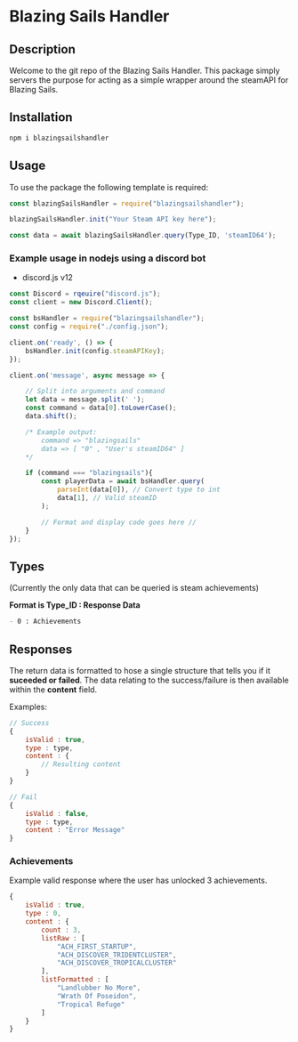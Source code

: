 # Blazing Sails Handler

## Description

Welcome to the git repo of the Blazing Sails Handler. This package simply servers the purpose for acting as a simple wrapper around the steamAPI for Blazing Sails.

## Installation

```bash
npm i blazingsailshandler
```

## Usage

To use the package the following template is required:

```js
const blazingSailsHandler = require("blazingsailshandler");

blazingSailsHandler.init("Your Steam API key here");

const data = await blazingSailsHandler.query(Type_ID, 'steamID64');
```

### Example usage in nodejs using a discord bot

- discord.js v12

```js
const Discord = rqeuire("discord.js");
const client = new Discord.Client();

const bsHandler = require("blazingsailshandler");
const config = require("./config.json");

client.on('ready', () => {
	bsHandler.init(config.steamAPIKey);
});

client.on('message', async message => {

	// Split into arguments and command
	let data = message.split(' ');
	const command = data[0].toLowerCase();
	data.shift();

	/* Example output:
		command => "blazingsails"
		data => [ "0" , "User's steamID64" ]
	*/

	if (command === "blazingsails"){
		const playerData = await bsHandler.query(
			parseInt(data[0]), // Convert type to int
			data[1], // Valid steamID
		);

		// Format and display code goes here //
	}
});
```

## Types

(Currently the only data that can be queried is steam achievements)

**Format is Type_ID : Response Data**

```md
- 0 : Achievements
```

## Responses

The return data is formatted to hose a single structure that tells you if it **suceeded or failed**. The data relating to the success/failure is then available within the **content** field.

Examples:

```js
// Success
{
	isValid : true,
	type : type,
	content : {
		// Resulting content
	}
}

// Fail
{
	isValid : false,
	type : type,
	content : "Error Message"
}
```

### Achievements

Example valid response where the user has unlocked 3 achievements.

```js
{
	isValid : true,
	type : 0,
	content : {
		count : 3,
		listRaw : [
			"ACH_FIRST_STARTUP",
			"ACH_DISCOVER_TRIDENTCLUSTER",
			"ACH_DISCOVER_TROPICALCLUSTER"
		],
		listFormatted : [
			"Landlubber No More",
			"Wrath Of Poseidon",
			"Tropical Refuge"
		]
	}
}
```
